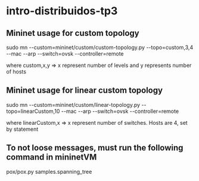 # intro-distribuidos-tp3

## Mininet usage for custom topology

sudo mn --custom=mininet/custom/custom-topology.py --topo=custom,3,4 --mac --arp --switch=ovsk --controller=remote

where custom,x,y => x represent number of levels and y represents number of hosts


## Mininet usage for linear custom topology

sudo mn --custom=mininet/custom/linear-topology.py --topo=linearCustom,10 --mac --arp --switch=ovsk --controller=remote

where linearCustom,x => x represent number of switches. Hosts are 4, set by statement

## To not loose messages, must run the following command in mininetVM

pox/pox.py samples.spanning_tree